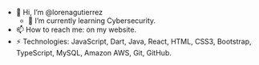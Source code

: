 - 👋 Hi, I’m @lorenagutierrez
  - 🌱 I’m currently learning Cybersecurity.
- 📫 How to reach me: on my website.
- ⚡ Technologies:
JavaScript, Dart, Java, React, HTML, CSS3, Bootstrap, TypeScript, MySQL, Amazon AWS, Git, GitHub.
